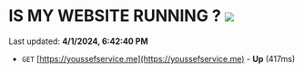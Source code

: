 # IS MY WEBSITE RUNNING ? [![](https://img.shields.io/static/v1?label=Sponsor&message=%E2%9D%A4&logo=GitHub&color=%23fe8e86)](https://github.com/sponsors/<username>)

Last updated: **4/1/2024, 6:42:40 PM**

- `GET` [https://youssefservice.me](https://youssefservice.me) - **Up** (417ms)
